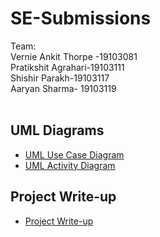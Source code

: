 # SE-Submissions

Team: </br>
Vernie Ankit Thorpe -19103081<br>
Pratikshit Agrahari-19103111<br>
Shishir Parakh-19103117<br>
Aaryan Sharma- 19103119<br><br>

## UML Diagrams
- [UML Use Case Diagram](https://github.com/Advika-Minor-Project/SE-Submissions/blob/main/Advika%20UML_USE_CASE_DIAGRAM.pdf)
- [UML Activity Diagram](https://github.com/Advika-Minor-Project/SE-Submissions/blob/main/ADVIKA%20Activity%20Diagram.pdf)

## Project Write-up
- [Project Write-up](https://github.com/Advika-Minor-Project/SE-Submissions/blob/main/ADVIKA-%20A%20MENTAL%20HEALTH%20WEBSITE.pdf)
